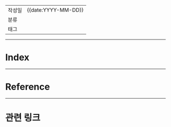 |                 |                         |
|:----------------|:------------------------|
|   작성일           |   {{date:YYYY-MM-DD}}   |
|     분류          |                         |
| 태그              |                         |  


---
# Index

---
# Reference


---
# 관련 링크